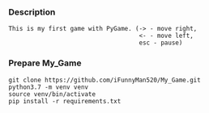 ### Description
```
This is my first game with PyGame. (-> - move right,
                                    <- - move left,
                                    esc - pause)
```
### Prepare My_Game
```
git clone https://github.com/iFunnyMan520/My_Game.git
python3.7 -m venv venv 
source venv/bin/activate
pip install -r requirements.txt
```
